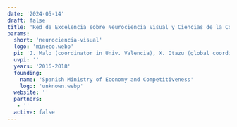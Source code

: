 ```yaml
---
date: '2024-05-14'
draft: false
title: 'Red de Excelencia sobre Neurociencia Visual y Ciencias de la Computación'
params:
  short: 'neurociencia-visual'
  logo: 'mineco.webp'
  pi: 'J. Malo (coordinator in Univ. Valencia), X. Otazu (global coordinator)'
  uvpi: ''
  years: '2016-2018'
  founding: 
    name: 'Spanish Ministry of Economy and Competitiveness'
    logo: 'unknown.webp'
  website: ''
  partners: 
   - '' 
  active: false
---
```

